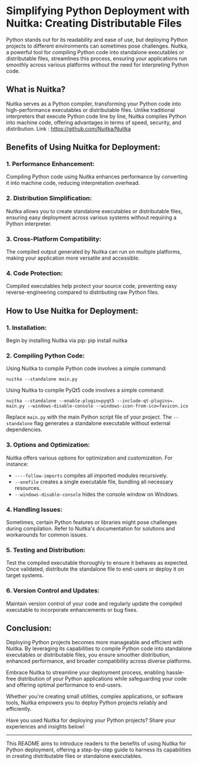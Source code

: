 # Simplifying Python Deployment with Nuitka: Creating Distributable Files

Python stands out for its readability and ease of use, but deploying Python projects to different environments can sometimes pose challenges. Nuitka, a powerful tool for compiling Python code into standalone executables or distributable files, streamlines this process, ensuring your applications run smoothly across various platforms without the need for interpreting Python code.

## What is Nuitka?

Nuitka serves as a Python compiler, transforming your Python code into high-performance executables or distributable files. Unlike traditional interpreters that execute Python code line by line, Nuitka compiles Python into machine code, offering advantages in terms of speed, security, and distribution.
Link : https://github.com/Nuitka/Nuitka

## Benefits of Using Nuitka for Deployment:

### 1. **Performance Enhancement:**
   Compiling Python code using Nuitka enhances performance by converting it into machine code, reducing interpretation overhead.

### 2. **Distribution Simplification:**
   Nuitka allows you to create standalone executables or distributable files, ensuring easy deployment across various systems without requiring a Python interpreter.

### 3. **Cross-Platform Compatibility:**
   The compiled output generated by Nuitka can run on multiple platforms, making your application more versatile and accessible.

### 4. **Code Protection:**
   Compiled executables help protect your source code, preventing easy reverse-engineering compared to distributing raw Python files.

## How to Use Nuitka for Deployment:

### 1. **Installation:**
   Begin by installing Nuitka via pip: pip install nuitka

### 2. **Compiling Python Code:**
Using Nuitka to compile Python code involves a simple command: 
```
nuitka --standalone main.py
```
Using Nuitka to compile PyQt5 code involves a simple command: 
```
nuitka --standalone --enable-plugin=pyqt5 --include-qt-plugins=. main.py --windows-disable-console --windows-icon-from-ico=favicon.ico
```
Replace `main.py` with the main Python script file of your project. The `--standalone` flag generates a standalone executable without external dependencies.

### 3. **Options and Optimization:**
Nuitka offers various options for optimization and customization. For instance:
- `----follow-imports` compiles all imported modules recursively.
- `--onefile` creates a single executable file, bundling all necessary resources.
- `--windows-disable-console` hides the console window on Windows.


### 4. **Handling Issues:**
Sometimes, certain Python features or libraries might pose challenges during compilation. Refer to Nuitka's documentation for solutions and workarounds for common issues.

### 5. **Testing and Distribution:**
Test the compiled executable thoroughly to ensure it behaves as expected. Once validated, distribute the standalone file to end-users or deploy it on target systems.

### 6. **Version Control and Updates:**
Maintain version control of your code and regularly update the compiled executable to incorporate enhancements or bug fixes.

## Conclusion:

Deploying Python projects becomes more manageable and efficient with Nuitka. By leveraging its capabilities to compile Python code into standalone executables or distributable files, you ensure smoother distribution, enhanced performance, and broader compatibility across diverse platforms.

Embrace Nuitka to streamline your deployment process, enabling hassle-free distribution of your Python applications while safeguarding your code and offering optimal performance to end-users.

Whether you're creating small utilities, complex applications, or software tools, Nuitka empowers you to deploy Python projects reliably and efficiently.

Have you used Nuitka for deploying your Python projects? Share your experiences and insights below!

---

This README aims to introduce readers to the benefits of using Nuitka for Python deployment, offering a step-by-step guide to harness its capabilities in creating distributable files or standalone executables.

